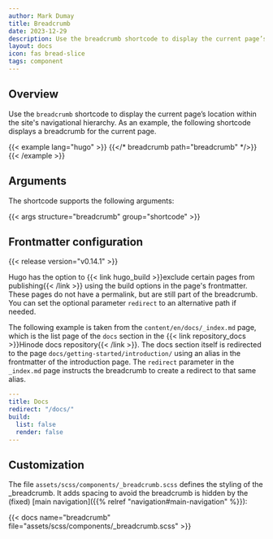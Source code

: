 ```yaml
---
author: Mark Dumay
title: Breadcrumb
date: 2023-12-29
description: Use the breadcrumb shortcode to display the current page’s location within the site's navigational hierarchy.
layout: docs
icon: fas bread-slice
tags: component
---
```


## Overview

Use the `breadcrumb` shortcode to display the current page’s location within the site's navigational hierarchy. As an example, the following shortcode displays a breadcrumb for the current page.

<!-- markdownlint-disable MD037 -->
{{< example lang="hugo" >}}
{{</* breadcrumb path="breadcrumb" */>}}
{{< /example >}}
<!-- markdownlint-enable MD037 -->

## Arguments

The shortcode supports the following arguments:

{{< args structure="breadcrumb" group="shortcode" >}}

## Frontmatter configuration

{{< release version="v0.14.1" >}}

Hugo has the option to {{< link hugo_build >}}exclude certain pages from publishing{{< /link >}} using the build options in the page's frontmatter. These pages do not have a permalink, but are still part of the breadcrumb. You can set the optional parameter `redirect` to an alternative path if needed.

The following example is taken from the `content/en/docs/_index.md` page, which is the list page of the `docs` section in the {{< link repository_docs >}}Hinode docs repository{{< /link >}}. The docs section itself is redirected to the page `docs/getting-started/introduction/` using an alias in the frontmatter of the introduction page. The `redirect` parameter in the `_index.md` page instructs the breadcrumb to create a redirect to that same alias.

```yaml
---
title: Docs
redirect: "/docs/"
build:
  list: false
  render: false
---
```

## Customization

The file `assets/scss/components/_breadcrumb.scss` defines the styling of the _breadcrumb. It adds spacing to avoid the breadcrumb is hidden by the (fixed) [main navigation]({{% relref "navigation#main-navigation" %}}):

{{< docs name="breadcrumb" file="assets/scss/components/_breadcrumb.scss" >}}
